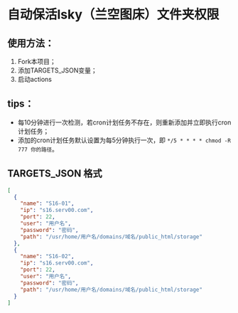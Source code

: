 # 自动保活lsky（兰空图床）文件夹权限  
## 使用方法：
1. Fork本项目；
2. 添加TARGETS_JSON变量；
3. 启动actions  
## tips：
- 每10分钟进行一次检测，若cron计划任务不存在，则重新添加并立即执行cron计划任务；
- 添加的cron计划任务默认设置为每5分钟执行一次，即 `*/5 * * * * chmod -R 777 你的路径`。

## TARGETS_JSON 格式
```json
[
  {
    "name": "S16-01",
    "ip": "s16.serv00.com",
    "port": 22,
    "user": "用户名",
    "password": "密码",
    "path": "/usr/home/用户名/domains/域名/public_html/storage"
  },
  {
    "name": "S16-02",
    "ip": "s16.serv00.com",
    "port": 22,
    "user": "用户名",
    "password": "密码",
    "path": "/usr/home/用户名/domains/域名/public_html/storage"
  }
]
```
